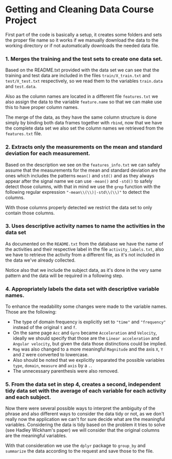 # Getting and Cleaning Data Course Project

First part of the code is basically a setup, it creates some folders and sets the proper file name so it works if we manually download the data to the working directory or if not automatically downloads the needed data file.

### 1. Merges the training and the test sets to create one data set.
Based on the README.txt provided with the data set we can see that the training and test data are included in the files `train/X_train.txt` and `test/X_test.txt` respectively, so we read them to the variables `train.data` and `test.data`.

Also as the column names are located in a different file `features.txt` we also assign the data to the variable `feature.name` so that we can make use this to have proper column names.

The merge of the data, as they have the same column structure is done simply by binding both data frames together with `rbind`, now that we have the complete data set we also set the column names we retrieved from the `features.txt` file.

### 2. Extracts only the measurements on the mean and standard deviation for each measurement.

Based on the description we see on the `features_info.txt` we can safely assume that the measurements for the mean and standard deviation are the ones which includes the patterns `mean()` and `std()` and as they always appear after the signal name we can use `-mean()` and `-std()` to safely detect those columns, with that in mind we use the `grep` function with the following regular expression `"-mean\\(\\)|-std\\(\\)"` to detect the columns.

With those columns properly detected we restrict the data set to only contain those columns.

### 3. Uses descriptive activity names to name the activities in the data set
As documented on the `README.txt` from the database we have the name of the activities and their respective label in the file `activity_labels.txt`, also we have to retrieve the activity from a different file, as it's not included in the data we've already collected.

Notice also that we include the subject data, as it's done in the very same pattern and the data will be required in a following step.

### 4. Appropriately labels the data set with descriptive variable names. 
To enhance the readability some changes were made to the variable names. Those are the following:
- The type of domain frequency is explicitly set to `"time"` and `"frequency"` instead of the original `t` and `f`.
- On the same page `Acc` and `Gyro` became `Acceleration` and `Velocity`, ideally we should specify that those are the `Linear acceleration` and `Angular velocity`, but given the data those distinctions could be implied.
- `Mag` was also changed to a more meaningful `Magnitude` and the axis `X`, `Y` and `Z` were converted to lowercase.
- Also should be noted that we explicitly separated the possible variables `type`, `domain`, `measure` and `axis` by a `.`.
- The unnecessary parenthesis were also removed.

### 5. From the data set in step 4, creates a second, independent tidy data set with the average of each variable for each activity and each subject.
Now there were several possible ways to interpret the ambiguity of the phrase and also different ways to consider the data tidy or not, as we don't really now the application we can't for sure decide what are the meaningful variables. Considering the data is tidy based on the problem it tries to solve (see  Hadley Wickham's paper) we will consider that the original columns are the meaningful variables.

With that consideration we use the `dplyr` package to `group_by` and `summarize` the data according to the request and save those to the file.
